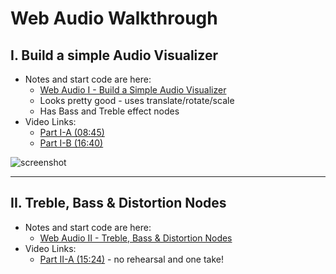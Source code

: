# Web Audio Walkthrough

## I. Build a simple Audio Visualizer

- Notes and start code are here:
  - [Web Audio I - Build a Simple Audio Visualizer](https://github.com/tonethar/IGME-330-Master/blob/master/notes/demo-web-audio-1.md)
  - Looks pretty good - uses translate/rotate/scale
  - Has Bass and Treble effect nodes
- Video Links:
  - [Part I-A (08:45)](https://rit.hosted.panopto.com/Panopto/Pages/Viewer.aspx?id=6051d883-972f-40d6-9d0a-afb800eb0cc7)
  - [Part I-B (16:40)](https://rit.hosted.panopto.com/Panopto/Pages/Viewer.aspx?id=70d21f2f-7810-4179-b453-afb801037d2e)

![screenshot](_images/webaudio-walkthrough-1.gif)

<hr>

## II. Treble, Bass & Distortion Nodes
- Notes and start code are here:
  - [Web Audio II - Treble, Bass & Distortion Nodes](https://github.com/tonethar/IGME-330-Master/blob/master/notes/demo-web-audio-2.md)
- Video Links:
  - [Part II-A (15:24)](https://rit.hosted.panopto.com/Panopto/Pages/Viewer.aspx?id=99ca8c2a-afb5-45a9-9c13-afb9000fd029) - no rehearsal and one take!
